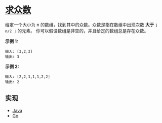 # [求众数](https://leetcode-cn.com/problems/majority-element/description/)

给定一个大小为 n 的数组，找到其中的众数。众数是指在数组中出现次数 **大于** `⌊ n/2 ⌋` 的元素。
你可以假设数组是非空的，并且给定的数组总是存在众数。

**示例 1:**

```
输入: [3,2,3]
输出: 3
```

**示例 2:**
```
输入: [2,2,1,1,1,2,2]
输出: 2
```

## 实现

- [Java](https://github.com/pojozhang/playground/blob/master/solutions/java/src/main/java/playground/algorithm/MajorityElement.java)
- [Go](https://github.com/pojozhang/playground/blob/master/solutions/go/src/playground/algorithm/majority_element.go)
